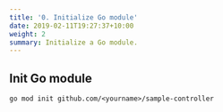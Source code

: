 ```yaml
---
title: '0. Initialize Go module'
date: 2019-02-11T19:27:37+10:00
weight: 2
summary: Initialize a Go module.
---
```


## Init Go module

```
go mod init github.com/<yourname>/sample-controller
```
